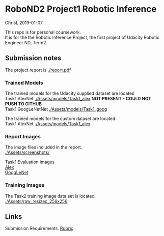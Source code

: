 # RoboND2 Project1 Robotic Inference
ChrisL 2019-01-07

This repo is for personal coursework.<br/>
It is for the the Robotic Inference Project, the first project of Udacity Robotic Engineer ND, Term2.


## Submission notes 

The project report is [./report.pdf](report.pdf)<br/>

### Trained Models
The trained models for the Udacity supplied dataset are located <br/>
Task1 AlexNet [./Assets/models/Task1_alex](./Assets/models/Task1_alex) **NOT PRESENT - COULD NOT PUSH TO GITHUB**<br/> 
Task1 GoogLeNetNet [./Assets/models/Task1_goog](./Assets/models/Task1_goog)<br/>

The trained models for the custom dataset are located <br/>
Task1 AlexNet [./Assets/models/Task1_alex](./Assets/models/Task1_alex)<br/>

### Report Images
The image files included in the report.<br/>
[./Assets/screenshots/](./Assets/screenshots/)<br/>

Task1 Evaluation images<br/>
[Alex](./Assets/screenshots/P1_Evaluate_Alex01_x1.png)<br/>
[GoogLeNet](./Assets/screenshots/Screenshot_2019-01-01_P2_google03_adam_E5_accuracy.png)<br/>

### Training Images
The Task2 training image data set is located<br/>
[./Assets/raw_resized_256x256](./Assets/raw_resized_256x256)<br/>

## Links
Submission Requirements: [Rubric](https://review.udacity.com/#!/rubrics/1319/view) 